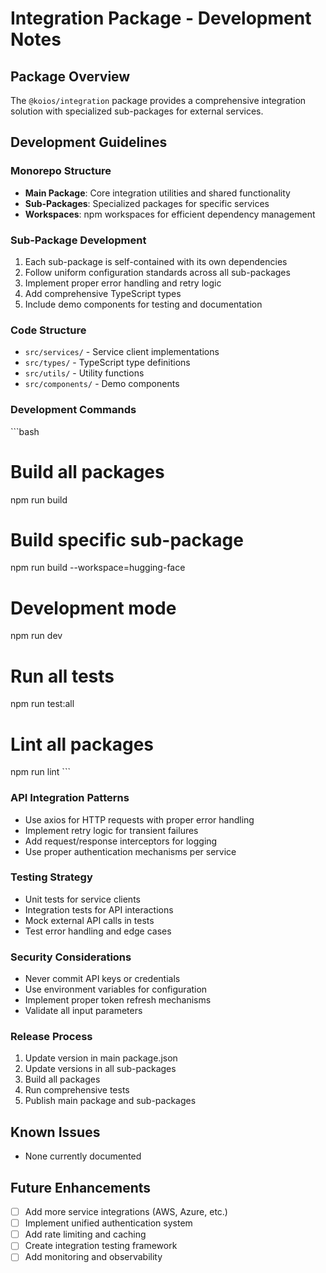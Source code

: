 # Integration Package - Development Notes

## Package Overview
The `@koios/integration` package provides a comprehensive integration solution with specialized sub-packages for external services.

## Development Guidelines

### Monorepo Structure
- **Main Package**: Core integration utilities and shared functionality
- **Sub-Packages**: Specialized packages for specific services
- **Workspaces**: npm workspaces for efficient dependency management

### Sub-Package Development
1. Each sub-package is self-contained with its own dependencies
2. Follow uniform configuration standards across all sub-packages
3. Implement proper error handling and retry logic
4. Add comprehensive TypeScript types
5. Include demo components for testing and documentation

### Code Structure
- `src/services/` - Service client implementations
- `src/types/` - TypeScript type definitions
- `src/utils/` - Utility functions
- `src/components/` - Demo components

### Development Commands
\`\`\`bash
# Build all packages
npm run build

# Build specific sub-package
npm run build --workspace=hugging-face

# Development mode
npm run dev

# Run all tests
npm run test:all

# Lint all packages
npm run lint
\`\`\`

### API Integration Patterns
- Use axios for HTTP requests with proper error handling
- Implement retry logic for transient failures
- Add request/response interceptors for logging
- Use proper authentication mechanisms per service

### Testing Strategy
- Unit tests for service clients
- Integration tests for API interactions
- Mock external API calls in tests
- Test error handling and edge cases

### Security Considerations
- Never commit API keys or credentials
- Use environment variables for configuration
- Implement proper token refresh mechanisms
- Validate all input parameters

### Release Process
1. Update version in main package.json
2. Update versions in all sub-packages
3. Build all packages
4. Run comprehensive tests
5. Publish main package and sub-packages

## Known Issues
- None currently documented

## Future Enhancements
- [ ] Add more service integrations (AWS, Azure, etc.)
- [ ] Implement unified authentication system
- [ ] Add rate limiting and caching
- [ ] Create integration testing framework
- [ ] Add monitoring and observability
